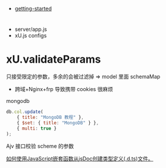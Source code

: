 - [getting-started](https://ued.qunar.com/ykit/guide/getting-started.html)

#

- server/app.js
- xU.js configs

# xU.validateParams

只接受限定的参数，多余的会被过滤掉 => model 里面 schemaMap

- 跨域+Nginx+frp 导致携带 cookies 很麻烦

mongodb

```js
db.col.update(
	{ title: "MongoDB 教程" },
	{ $set: { title: "MongoDB" } },
	{ multi: true }
);
```

Ajv 接口校验 scheme 的参数


[如何使用JavaScript嵌套函数从jsDoc创建类型定义(.d.ts)文件。](https://www.volcengine.com/theme/4203294-R-7-1)
